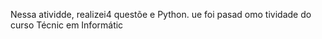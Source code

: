 
Nessa atividde, realizei4 questõe e Python. ue foi pasad omo tividade do curso Técnic em Informátic
